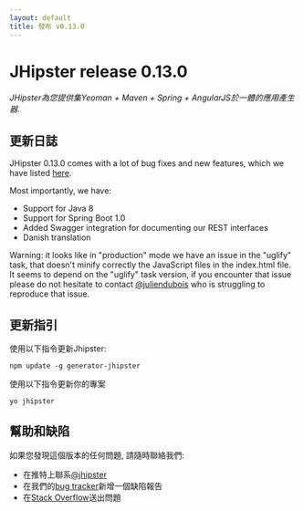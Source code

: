 ```yaml
---
layout: default
title: 發布 v0.13.0
---
```


JHipster release 0.13.0
==================

*JHipster為您提供集Yeoman + Maven + Spring + AngularJS於一體的應用產生器.*

更新日誌
----------

JHipster 0.13.0 comes with a lot of bug fixes and new features, which we have listed [here](https://github.com/jhipster/generator-jhipster/issues?milestone=2&page=1&state=closed).

Most importantly, we have:

- Support for Java 8
- Support for Spring Boot 1.0
- Added Swagger integration for documenting our REST interfaces
- Danish translation

Warning: it looks like in "production" mode we have an issue in the "uglify" task, that doesn't minify correctly the JavaScript files in the index.html file. It seems to depend on the "uglify" task version, if you encounter that issue please do not hesitate to contact [@juliendubois](https://twitter.com/juliendubois) who is struggling to reproduce that issue.

更新指引
------------

使用以下指令更新Jhipster:

```
npm update -g generator-jhipster
```

使用以下指令更新你的專案

```
yo jhipster
```

幫助和缺陷
--------------

如果您發現這個版本的任何問題, 請隨時聯絡我們:

- 在推特上聯系[@jhipster](https://twitter.com/jhipster)
- 在我們的[bug tracker](https://github.com/jhipster/generator-jhipster/issues?state=open)新增一個缺陷報告
- 在[Stack Overflow](http://stackoverflow.com/tags/jhipster/info)送出問題
